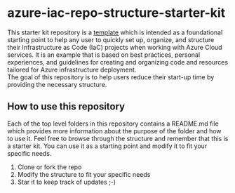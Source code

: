 # azure-iac-repo-structure-starter-kit

This starter kit repository is a [template](https://docs.github.com/en/repositories/creating-and-managing-repositories/creating-a-repository-from-a-template) which is intended as a foundational
starting point to help any user to quickly set up, organize, and structure their
Infrastructure as Code (IaC) projects when working with Azure Cloud services.
It is an example that is based on best practices, personal experiences, and
guidelines for creating and organizing code and resources tailored for Azure
infrastructure deployment.\
The goal of this repository is to help users reduce their start-up time by
providing the necessary structure.

## How to use this repository

Each of the top level folders in this repository contains a README.md file which
provides more information about the purpose of the folder and how to use it.
Feel free to browse through the structure and remember that this is a starter
kit. You can use it as a starting point and modify it to fit your specific
needs.

1. Clone or fork the repo
2. Modify the structure to fit your specific needs
3. Star it to keep track of updates ;-)
